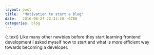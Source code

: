 ```yaml
---
layout: post
title:  "Motivation to start a blog"
date:   2016-08-27 22:11:18 -0700
categories: blog
---
```


{:.text}
Like many other newbies before they start learning frontend development I asked myself how to start and what is
more efficient way towards becoming a developer.  
